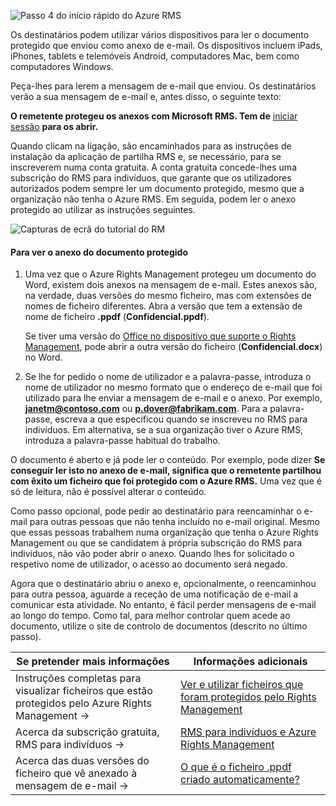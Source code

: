 ![Passo 4 do início rápido do Azure RMS](../media/AzRMS_QuickStartSteps4.PNG)

Os destinatários podem utilizar vários dispositivos para ler o documento protegido que enviou como anexo de e-mail. Os dispositivos incluem iPads, iPhones, tablets e telemóveis Android, computadores Mac, bem como computadores Windows.

Peça-lhes para lerem a mensagem de e-mail que enviou. Os destinatários verão a sua mensagem de e-mail e, antes disso, o seguinte texto:

**O remetente protegeu os anexos com Microsoft RMS. Tem de** [iniciar sessão](http://aka.ms/rms) **para os abrir.**

Quando clicam na ligação, são encaminhados para as instruções de instalação da aplicação de partilha RMS e, se necessário, para se inscreverem numa conta gratuita. A conta gratuita concede-lhes uma subscrição do RMS para indivíduos, que garante que os utilizadores autorizados podem sempre ler um documento protegido, mesmo que a organização não tenha o Azure RMS. Em seguida, podem ler o anexo protegido ao utilizar as instruções seguintes.

![Capturas de ecrã do tutorial do RM](../media/AzRMS_Tutorial_4_Screenshots.png)

#### <a name="to-view-the-protected-document-attachment"></a>Para ver o anexo do documento protegido

1.  Uma vez que o Azure Rights Management protegeu um documento do Word, existem dois anexos na mensagem de e-mail. Estes anexos são, na verdade, duas versões do mesmo ficheiro, mas com extensões de nomes de ficheiro diferentes. Abra a versão que tem a extensão de nome de ficheiro **.ppdf** (**Confidencial.ppdf**).

    Se tiver uma versão do [Office no dispositivo que suporte o Rights Management](https://technet.microsoft.com/library/dn655136.aspx), pode abrir a outra versão do ficheiro (**Confidencial.docx**) no Word.

2.  Se lhe for pedido o nome de utilizador e a palavra-passe, introduza o nome de utilizador no mesmo formato que o endereço de e-mail que foi utilizado para lhe enviar a mensagem de e-mail e o anexo. Por exemplo, **janetm@contoso.com** ou **p.dover@fabrikam.com**. Para a palavra-passe, escreva a que especificou quando se inscreveu no RMS para indivíduos. Em alternativa, se a sua organização tiver o Azure RMS, introduza a palavra-passe habitual do trabalho.

O documento é aberto e já pode ler o conteúdo. Por exemplo, pode dizer **Se conseguir ler isto no anexo de e-mail, significa que o remetente partilhou com êxito um ficheiro que foi protegido com o Azure RMS.** Uma vez que é só de leitura, não é possível alterar o conteúdo.

Como passo opcional, pode pedir ao destinatário para reencaminhar o e-mail para outras pessoas que não tenha incluído no e-mail original. Mesmo que essas pessoas trabalhem numa organização que tenha o Azure Rights Management ou que se candidatem à própria subscrição do RMS para indivíduos, não vão poder abrir o anexo. Quando lhes for solicitado o respetivo nome de utilizador, o acesso ao documento será negado.

Agora que o destinatário abriu o anexo e, opcionalmente, o reencaminhou para outra pessoa, aguarde a receção de uma notificação de e-mail a comunicar esta atividade. No entanto, é fácil perder mensagens de e-mail ao longo do tempo. Como tal, para melhor controlar quem acede ao documento, utilize o site de controlo de documentos (descrito no último passo).

|Se pretender mais informações|Informações adicionais|
|--------------------------------|--------------------------|
|Instruções completas para visualizar ficheiros que estão protegidos pelo Azure Rights Management   →|[Ver e utilizar ficheiros que foram protegidos pelo Rights Management](../rms-client/sharing-app-view-use-files.md)|
|Acerca da subscrição gratuita, RMS para indivíduos   →|[RMS para indivíduos e Azure Rights Management](../understand-explore/rms-for-individuals.md)|
|Acerca das duas versões do ficheiro que vê anexado à mensagem de e-mail   →|[O que é o ficheiro .ppdf criado automaticamente?](../rms-client/sharing-app-dialog-box.md)|

